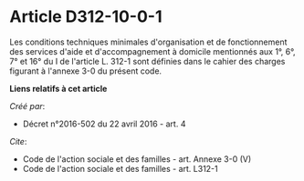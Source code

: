# Article D312-10-0-1

Les conditions techniques minimales d'organisation et de fonctionnement des services d'aide et d'accompagnement à domicile
mentionnés aux 1°, 6°, 7° et 16° du I de l'article L. 312-1 sont définies dans le cahier des charges figurant à l'annexe 3-0
du présent code.

**Liens relatifs à cet article**

_Créé par_:

  - Décret n°2016-502 du 22 avril 2016 - art. 4

_Cite_:

  - Code de l'action sociale et des familles - art. Annexe 3-0 (V)
  - Code de l'action sociale et des familles - art. L312-1

